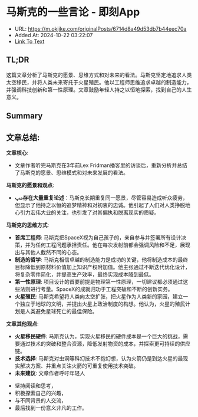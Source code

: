 # 马斯克的一些言论 - 即刻App
- URL: https://m.okjike.com/originalPosts/6714d8a49d53db7b44eec70a
- Added At: 2024-10-22 03:22:07
- [Link To Text](2024-10-22-马斯克的一些言论---即刻app_raw.md)

## TL;DR
这篇文章分析了马斯克的愿景、思维方式和对未来的看法。马斯克坚定地追求人类太空移民，并将人类未来寄托于火星殖民。他以工程师思维追求卓越的制造能力，并强调科技创新和第一性原理。文章鼓励年轻人持之以恒地探索，找到自己的人生意义。 


## Summary
## 文章总结:

**文章核心**:

- 文章作者听完马斯克在3年前Lex Fridman播客里的访谈后，重新分析并总结了马斯克的愿景、思维模式和对未来发展的看法。

**马斯克的愿景和观点**:

* **مپ存在大量重复论述**：马斯克长期重复同一愿景，尽管容易造成听众疲劳，但显示了他持之以恒的追梦精神和对初衷的忠诚。他引起了人们对人类挣脱地心引力宏伟大业的关注，也引发了对其偏执和脱离现实的质疑。

**马斯克的思维方式**:

* **首席工程师**: 马斯克把SpaceX视为自己孩子的，亲自参与并签署所有设计决策，并为任何工程问题承担责任。他在每次发射前都会强调风险和不足，展现出与其他人截然不同的心态。
* **制造的哲学**: 马斯克相信卓越的制造能力是成功的关键，他将制造成本的最终目标降低到原材料价值加上知识产权附加值。他主张通过不断迭代优化设计，将复杂零件简化，并提高生产效率，最终实现成本降到最低。
* **第一性原理**: 项目设计的首要前提是物理第一性原理，一切建议都必须通过这些法则进行考量。SpaceX的成就归功于工程突破和不断的创新实务。
* **火星殖民**: 马斯克希望将人类向太空扩张，把火星作为人类新的家园，建立一个独立于地球的文明，并提出火星上政治制度的构想。他认为，火星的殖民计划是人类避免星球死亡的最佳保险。

**文章其他观点**:

* **火星移民硬件**: 马斯克认为，实现火星移民的硬件成本是一个巨大的挑战，需要通过技术的突破和整合资源，降低发射物资的成本，并探索更可持续的供应链。
* **技术选择**: 马斯克对虫洞等科幻技术不抱幻想，认为火箭仍是到达火星的最现实解决方案、并重点关注火箭的可重复使用技术突破。
* **未来建议**: 文章作者呼吁年轻人

- 坚持阅读和思考， 
- 积极探索自己的兴趣， 
- 与不同背景的人交流，
- 最后找到一份意义非凡的工作。




